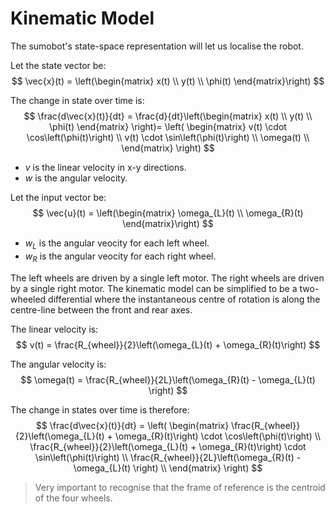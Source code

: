 # Kinematic Model

The sumobot's state-space representation will let us localise the robot.

Let the state vector be:
$$
\vec{x}(t) = \left(\begin{matrix} x(t) \\ y(t) \\ \phi(t) \end{matrix}\right)
$$

The change in state over time is:
$$
\frac{d\vec{x}(t)}{dt} = \frac{d}{dt}\left(\begin{matrix} x(t) \\ y(t) \\ \phi(t) \end{matrix} \right)=
    \left(
        \begin{matrix}
            v(t) \cdot \cos\left(\phi(t)\right) \\
            v(t) \cdot \sin\left(\phi(t)\right) \\
            \omega(t) \\
        \end{matrix}
    \right)
$$

- $v$ is the linear velocity in x-y directions.
- $w$ is the angular velocity.

Let the input vector be:
$$
\vec{u}(t) = \left(\begin{matrix} \omega_{L}(t) \\ \omega_{R}(t) \end{matrix}\right)
$$

- $w_{L}$ is the angular veocity for each left wheel.
- $w_{R}$ is the angular veocity for each right wheel.

The left wheels are driven by a single left motor. The right wheels are driven by a single right motor. The kinematic model can be simplified to be a two-wheeled differential where the instantaneous centre of rotation is along the centre-line between the front and rear axes.

The linear velocity is:
$$
v(t) = \frac{R_{wheel}}{2}\left(\omega_{L}(t) + \omega_{R}(t)\right)
$$

The angular velocity is:
$$
\omega(t) = \frac{R_{wheel}}{2L}\left(\omega_{R}(t) - \omega_{L}(t) \right)
$$

The change in states over time is therefore:
$$
\frac{d\vec{x}(t)}{dt} =
    \left(
        \begin{matrix}
            \frac{R_{wheel}}{2}\left(\omega_{L}(t) + \omega_{R}(t)\right) \cdot \cos\left(\phi(t)\right) \\
            \frac{R_{wheel}}{2}\left(\omega_{L}(t) + \omega_{R}(t)\right) \cdot \sin\left(\phi(t)\right) \\
            \frac{R_{wheel}}{2L}\left(\omega_{R}(t) - \omega_{L}(t) \right) \\
        \end{matrix}
    \right)
$$

> Very important to recognise that the frame of reference is the centroid of the four wheels.